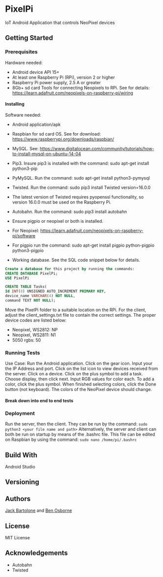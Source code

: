 # PixelPi
IoT Android Application that controls NeoPixel devices

## Getting Started

### Prerequisites
Hardware needed:
* Android device API 15+
* At least one Raspberry Pi (RPi), version 2 or higher
* Raspberry Pi power supply, 2.5 A or greater
* 8Gb+ sd card
Tools for connecting Neopixels to RPi. See for details: https://learn.adafruit.com/neopixels-on-raspberry-pi/wiring


#### Installing

Software needed:
* Android application/apk
* Raspbian for sd card OS. See for download: https://www.raspberrypi.org/downloads/raspbian/
* MySQL. See: https://www.digitalocean.com/community/tutorials/how-to-install-mysql-on-ubuntu-14-04
* Pip3. Insure pip3 is installed with the command: sudo apt-get install python3-pip
* PyMySQL. Run the command: sudo apt-get install python3-pymysql
* Twisted. Run the command: sudo pip3 install Twisted version=16.0.0
* The latest version of Twisted requires pyopenssl functionality, so version 16.0.0 must be used on the Raspberry Pi.
* Autobahn. Run the command: sudo pip3 install autobahn
* Ensure pigpio or neopixel or both is installed.
* For Neopixel: https://learn.adafruit.com/neopixels-on-raspberry-pi/software
* For pigpio run the command: sudo apt-get install pigpio python-pigpio python3-pigpio

* Working database.  See the SQL code snippet below for details.

```sql
Create a database for this project by running the commands:
CREATE DATABASE PixelPi;
USE PixelPi

CREATE TABLE Tasks(
Id INT(8) UNSIGNED AUTO_INCREMENT PRIMARY KEY,
device_name VARCHAR(4) NOT NULL,
command TEXT NOT NULL);
```

Move the PixelPi folder to a suitable location on the RPi.  For the client, adjust the client_settings.txt file to contain the correct settings.  The proper device codes are listed below:
 - Neopixel, WS2812: NP
 - Neopixel, WS2811: N1
 - 5050 rgbs: 50


### Running Tests

Use Case:
Run the Android application. Click on the gear icon. Input your the IP Address and port. Click on the list icon to view devices received from the server. Click on a device. Click on the plus symbol to add a task. Choose display, then click next. Input RGB values for color each. To add a color, click the plus symbol. When finished selecting colors, click the Done button (not keyboard). The colors of the NeoPixel device should change. 

#### Break down into end to end tests

### Deployment

Run the server, then the client.  They can be run by the command: ```sudo python3 <your file name and path>```
Alternatively, the server and client can both be run on startup by means of the .bashrc file.  This file can be edited on Raspbian by using the command: ```sudo nano /home/pi/.bashrc``` 

## Build With

Android Studio

## Versioning

## Authors

[Jack Bartolone](https://github.com/Jaylooker) and [Ben Osborne](https://github.com/osborn14) 

## License

MIT License

## Acknowledgements

+ Autobahn 
+ Twisted

